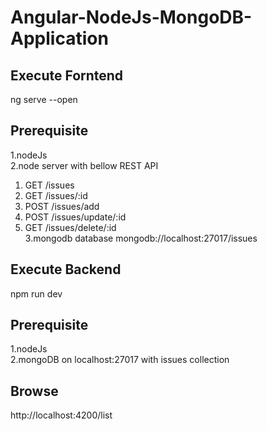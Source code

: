 # Angular-NodeJs-MongoDB-Application

## Execute Forntend
  ng serve --open

## Prerequisite 
1.nodeJs <br/>
2.node server with bellow REST API
  1. GET /issues
  2. GET /issues/:id
  3. POST /issues/add
  4. POST /issues/update/:id
  5. GET /issues/delete/:id <br/>
3.mongodb database mongodb://localhost:27017/issues

## Execute Backend
npm run dev

## Prerequisite 
1.nodeJs<br/>
2.mongoDB on localhost:27017 with issues collection

## Browse
http://localhost:4200/list
